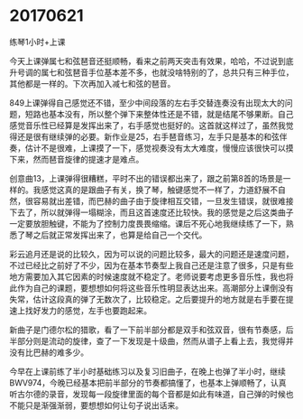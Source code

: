 # 20170621

练琴1小时+上课

今天上课弹属七和弦琶音还挺顺畅，看来之前两天突击有效果，哈哈，不过说到底升号调的属七和弦琶音手位基本差不多，也就没啥特别的了，总共只有三种手位，其他都是一样的。下次再加入减七和弦的琶音。

849上课弹得自己感觉还不错，至少中间段落的左右手交替连奏没有出现太大的问题，短路也基本没有，所以整个弹下来整体性还是不错，就是结尾不够果断。自己感觉音乐性已经算是发挥出来了，右手感觉也挺好的。这首就这样过了，虽然我觉得还是很有继续弹的必要。新作业是25，右手琶音练习，左手只是基本的和弦伴奏，估计不是很难，上课摸了一下，感觉视奏没有太大难度，慢慢应该很快可以摸下来，然而琶音旋律的提速才是难点。

创意曲13，上课弹得很糟糕，平时不出的错误都出来了，跟之前第8首的场景是一样的。我感觉这真的是跟曲子有关，换了琴，触键感觉不一样了，力道舒展不自然，很容易就出差错，而巴赫的曲子由于旋律相互交错，一旦发生错误，就很难接下去了，所以就弹得一塌糊涂，而且这首速度还比较快。我的感觉是之后这类曲子一定要放胆触键，不能为了控制力度畏畏缩缩。课后不死心地我继续练了一下，熟悉了琴之后就正常发挥出来了，也算是给自己一个交代。

彩云追月还是说的比较久，因为可以说的问题比较多，最大的问题还是速度问题，不过已经比之前好了不少，因为在基本节奏型上我自己还是注意了很多，只是有些地方需要加入其它因素的时候速度就不稳定了。老师说要考虑更多音乐性，我也将此作为自己的课题，要想想如何将这些音乐性明显表达出来。高潮部分上课倒没有失常，估计这段真的弹了无数次了，比较稳定。之后要提升的地方就是右手要在提速上找好发力的感觉，左手也要跑起来。

新曲子是门德尔松的猎歌，看了一下前半部分都是双手和弦双音，很有节奏感，后半部分则是流动的旋律，查了一下发现是十级曲，然而从谱子上看上去，我觉得并没有比巴赫的难多少。

今早在上课前练了半小时基础练习以及复习旧曲子，在晚上也弹了半小时，继续BWV974，今晚已经基本把前半部分的节奏都搞懂了，也基本上弹顺畅了，认真听古尔德的录音，发现每一段旋律里面的每个音都是如此有味道，自己弹的时候也不能只是渐强渐弱，要想想如何让句子说出话来。
